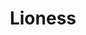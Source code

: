 ---
facebook: https://facebook.com/Lioness.Stories.LLC
instagram: http://instagram.com/lioness.stories
logohandle: lionessco
sort: lioness
title: Lioness
twitter: https://x.com/lioness_stories
website: https://www.lioness.co/
---